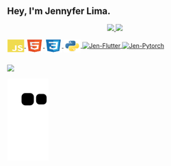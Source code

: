 ## Hey, I'm Jennyfer Lima.

<div align="center">
  <a href="https://github.com/jennyferlima">
  <img height="180em" src="https://github-readme-stats.vercel.app/api?username=jennyferlima&show_icons=true&theme=dracula&include_all_commits=true&count_private=true"/>
  <img height="180em" src="https://github-readme-stats.vercel.app/api/top-langs/?username=jennyferlima&layout=compact&langs_count=7&theme=dracula"/>
</div>
  
<div style="display: inline_block"><br>
  <img align="center" alt="Jen-Js" height="30" width="40" src="https://raw.githubusercontent.com/devicons/devicon/master/icons/javascript/javascript-plain.svg">
  <img align="center" alt="Jen-HTML" height="30" width="40" src="https://raw.githubusercontent.com/devicons/devicon/master/icons/html5/html5-original.svg">
  <img align="center" alt="Jen-CSS" height="30" width="40" src="https://raw.githubusercontent.com/devicons/devicon/master/icons/css3/css3-original.svg">
  <img align="center" alt="Jen-Python" height="30" width="40" src="https://raw.githubusercontent.com/devicons/devicon/master/icons/python/python-original.svg">
  <img align="center" alt="Jen-Flutter" height="30" width="40" src="https://cdn.jsdelivr.net/gh/devicons/devicon/icons/flutter/flutter-original.svg" />
  <img align="center" alt="Jen-Pytorch" height="30" width="40" src="https://cdn.jsdelivr.net/gh/devicons/devicon/icons/pytorch/pytorch-original-wordmark.svg" />
          
      
          
</div>
  
  ##
 
<div> 
  <a href="https://www.linkedin.com/in/jennyfer-lima" target="_blank"><img src="https://img.shields.io/badge/-LinkedIn-%230077B5?style=for-the-badge&logo=linkedin&logoColor=white" target="_blank"></a> 
  
  ![Snake animation](https://github.com/jennyferlima/jennyferlima/blob/output/github-contribution-grid-snake.svg)
  
 
</div>
  
  
  
<!---

- 👋 Hi, I’m @JennyferLima
- 👀 I’m interested in ...
- 🌱 I’m currently learning ...
- 💞️ I’m looking to collaborate on ...
- 📫 How to reach me ...

JennyferLima/JennyferLima is a ✨ special ✨ repository because its `README.md` (this file) appears on your GitHub profile.
You can click the Preview link to take a look at your changes.
--->
